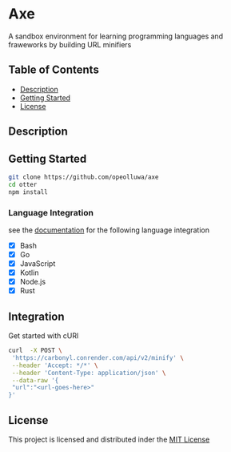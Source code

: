 # Axe

A sandbox environment for learning programming languages and fraweworks by
building URL minifiers

## Table of Contents

- [Description](#description)
- [Getting Started](#getting-started)
- [License](#license)

## Description

## Getting Started

```sh
git clone https://github.com/opeolluwa/axe
cd otter
npm install
```

### Language Integration

see the [documentation](https://opeolluwa.github.io/carbonyl) for the following
language integration

- [x] Bash
- [x] Go
- [x] JavaScript
- [x] Kotlin
- [x] Node.js
- [x] Rust

## Integration

Get started with cURl

```sh
curl  -X POST \
 'https://carbonyl.conrender.com/api/v2/minify' \
 --header 'Accept: */*' \
 --header 'Content-Type: application/json' \
 --data-raw '{
 "url":"<url-goes-here>"
}'
```

## License

This project is licensed and distributed inder the [MIT License](./LICENSE)
